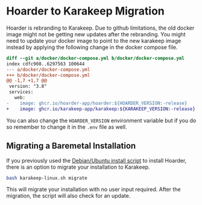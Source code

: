 # Hoarder to Karakeep Migration

Hoarder is rebranding to Karakeep. Due to github limitations, the old docker image might not be getting new updates after the rebranding. You might need to update your docker image to point to the new karakeep image instead by applying the following change in the docker compose file.

```diff
diff --git a/docker/docker-compose.yml b/docker/docker-compose.yml
index cdfc908..6297563 100644
--- a/docker/docker-compose.yml
+++ b/docker/docker-compose.yml
@@ -1,7 +1,7 @@
 version: "3.8"
 services:
   web:
-    image: ghcr.io/hoarder-app/hoarder:${HOARDER_VERSION:-release}
+    image: ghcr.io/karakeep-app/karakeep:${KARAKEEP_VERSION:-release}
```

You can also change the `HOARDER_VERSION` environment variable but if you do so remember to change it in the `.env` file as well.

## Migrating a Baremetal Installation

If you previously used the [Debian/Ubuntu install script](https://docs.karakeep.app/Installation/debuntu) to install Hoarder, there is an option to migrate your installation to Karakeep.

```bash
bash karakeep-linux.sh migrate
```

This will migrate your installation with no user input required. After the migration, the script will also check for an update.
